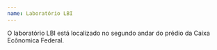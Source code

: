 ```yaml
---
name: Laboratório LBI
---
```


O laboratório LBI está localizado no segundo andar do prédio da Caixa Ecônomica Federal. 